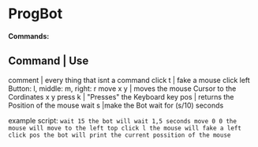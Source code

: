 # ProgBot

#### Commands:
Command | Use
-------------------
comment | every thing that isnt a command
click t | fake a mouse click left Button: l, middle: m, right: r
move x y | moves the mouse Cursor to the Cordinates x y
press k | "Presses" the Keyboard key
pos | returns the Position of the mouse
wait s |make the Bot wait for (s/10) seconds


example script:
`
wait 15
the bot will wait 1,5 seconds
move 0 0
the mouse will move to the left top
click l
the mouse will fake a left click
pos
the bot will print the current possition of the mouse
`
